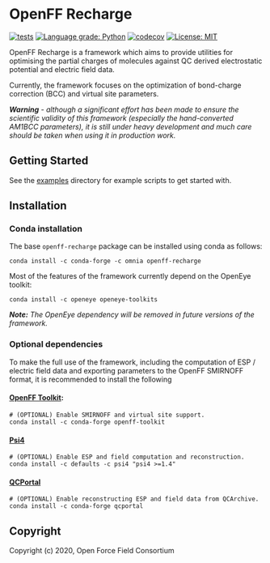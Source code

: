 # OpenFF Recharge

[![tests](https://github.com/openforcefield/openff-recharge/actions/workflows/ci.yaml/badge.svg?branch=master)](https://github.com/openforcefield/openff-recharge/actions/workflows/ci.yaml)
[![Language grade: Python](https://img.shields.io/lgtm/grade/python/g/openforcefield/openff-recharge.svg?logo=lgtm&logoWidth=18)](https://lgtm.com/projects/g/openforcefield/openff-recharge/context:python)
[![codecov](https://codecov.io/gh/openforcefield/openff-recharge/branch/master/graph/badge.svg)](https://codecov.io/gh/openforcefield/openff-recharge/branch/master)
[![License: MIT](https://img.shields.io/badge/License-MIT-yellow.svg)](https://opensource.org/licenses/MIT)

OpenFF Recharge is a framework which aims to provide utilities for optimising the partial charges of molecules against 
QC derived electrostatic potential and electric field data.
 
Currently, the framework focuses on the optimization of bond-charge correction (BCC) and virtual site parameters.

***Warning** - although a significant effort has been made to ensure the scientific validity of this framework 
(especially the hand-converted AM1BCC parameters), it is still under heavy development and much care should be taken 
when using it in production work.*

## Getting Started

See the [examples](examples) directory for example scripts to get started with.

## Installation

### Conda installation

The base `openff-recharge` package can be installed using conda as follows:

```
conda install -c conda-forge -c omnia openff-recharge
```

Most of the features of the framework currently depend on the OpenEye toolkit:

```
conda install -c openeye openeye-toolkits
``` 

***Note:** The OpenEye dependency will be removed in future versions of the framework.*

### Optional dependencies

To make the full use of the framework, including the computation of ESP / electric field data and exporting parameters
to the OpenFF SMIRNOFF format, it is recommended to install the following 

#### [OpenFF Toolkit](https://github.com/openforcefield/openff-toolkit):

```
# (OPTIONAL) Enable SMIRNOFF and virtual site support.
conda install -c conda-forge openff-toolkit
```

#### [Psi4](http://www.psicode.org/)

```
# (OPTIONAL) Enable ESP and field computation and reconstruction.
conda install -c defaults -c psi4 "psi4 >=1.4"
```

#### [QCPortal](https://github.com/MolSSI/QCPortal)

```
# (OPTIONAL) Enable reconstructing ESP and field data from QCArchive.
conda install -c conda-forge qcportal
```

## Copyright

Copyright (c) 2020, Open Force Field Consortium
